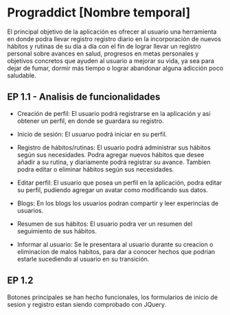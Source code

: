 # Prograddict [Nombre temporal]

El principal objetivo de la aplicación es ofrecer al usuario una herramienta en donde podra llevar  registro registro diario en la incorporación de nuevos hábitos y rutinas de su día a día con el fin de lograr llevar un registro personal sobre avances en salud, progresos en metas personales y objetivos concretos que ayuden al usuario a mejorar su vida, ya sea para dejar de fumar, dormir más tiempo o lograr abandonar alguna adicción poco saludable.

## EP 1.1 - Analisis de funcionalidades

- Creación de perfil: El usuario podrá registrarse en la aplicación y asi obtener un perfil, en donde se guardara su registro.

- Inicio de sesión: El usuaruo podrá iniciar en su perfil.

- Registro de hábitos/rutinas: El usuario podrá administrar sus hábitos según sus necesidades. Podra agregar nuevos hábitos que desee añadir a su rutina, y diariamente podrá registrar su avance. Tambien podra editar o eliminar hábitos según sus necesidades.

- Editar perfil: El usuario que posea un perfil en la aplicación, podra editar su perfil, pudiendo agregar un avatar como modificando sus datos.

- Blogs: En los blogs los usuarios podran compartir y leer experincias de usuarios.

- Resumen de sus hábitos: El usuario podra ver un resumen del seguimiento de sus hábitos.

- Informar al usuario: Se le presentara al usuario durante su creacion o eliminacion de malos habitos, para dar a conocer hechos que podrian estarle sucediendo al usuario en su transición.

## EP 1.2

Botones principales se han hecho funcionales, los formularios de inicio de sesion y registro estan siendo comprobado con JQuery.
